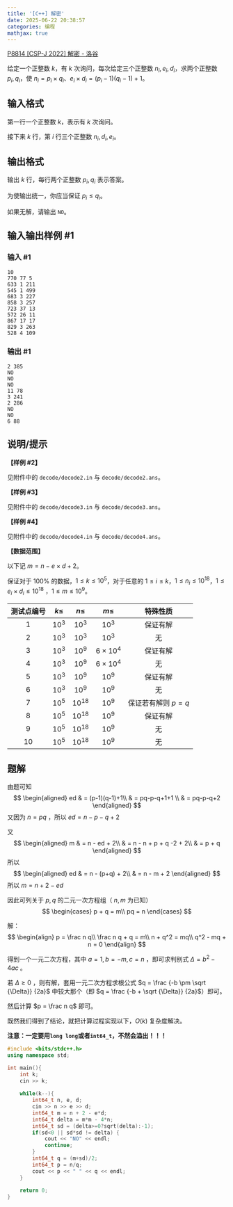 ```yaml
---
title: '[C++] 解密'
date: 2025-06-22 20:38:57
categories: 编程
mathjax: true
---
```


[P8814 \[CSP-J 2022\] 解密 - 洛谷](https://www.luogu.com.cn/problem/P8814)

给定一个正整数 $k$，有 $k$ 次询问，每次给定三个正整数 $n_i, e_i, d_i$，求两个正整数 $p_i, q_i$，使 $n_i = p_i \times q_i$、$e_i \times d_i = (p_i - 1)(q_i - 1) + 1$。

<!--More-->

## 输入格式

第一行一个正整数 $k$，表示有 $k$ 次询问。

接下来 $k$ 行，第 $i$ 行三个正整数 $n_i, d_i, e_i$。

## 输出格式

输出 $k$ 行，每行两个正整数 $p_i, q_i$ 表示答案。

为使输出统一，你应当保证 $p_i \leq q_i$。

如果无解，请输出 `NO`。

## 输入输出样例 #1

### 输入 #1

```
10
770 77 5
633 1 211
545 1 499
683 3 227
858 3 257
723 37 13
572 26 11
867 17 17
829 3 263
528 4 109
```

### 输出 #1

```
2 385
NO
NO
NO
11 78
3 241
2 286
NO
NO
6 88
```

## 说明/提示

**【样例 \#2】**

见附件中的 `decode/decode2.in` 与 `decode/decode2.ans`。

**【样例 \#3】**

见附件中的 `decode/decode3.in` 与 `decode/decode3.ans`。

**【样例 \#4】**

见附件中的 `decode/decode4.in` 与 `decode/decode4.ans`。

**【数据范围】**

以下记 $m = n - e \times d + 2$。

保证对于 $100\%$ 的数据，$1 \leq k \leq {10}^5$，对于任意的 $1 \leq i \leq k$，$1 \leq n_i \leq {10}^{18}$，$1 \leq e_i \times d_i \leq {10}^{18}$
，$1 \leq m \leq {10}^9$。

| 测试点编号 | $k \leq$ | $n \leq$  |    $m \leq$    |      特殊性质      |
| :--------: | :------: | :-------: | :------------: | :----------------: |
|    $1$     |  $10^3$  |  $10^3$   |     $10^3$     |      保证有解      |
|    $2$     |  $10^3$  |  $10^3$   |     $10^3$     |         无         |
|    $3$     |  $10^3$  |  $10^9$   | $6\times 10^4$ |      保证有解      |
|    $4$     |  $10^3$  |  $10^9$   | $6\times 10^4$ |         无         |
|    $5$     |  $10^3$  |  $10^9$   |     $10^9$     |      保证有解      |
|    $6$     |  $10^3$  |  $10^9$   |     $10^9$     |         无         |
|    $7$     |  $10^5$  | $10^{18}$ |     $10^9$     | 保证若有解则 $p=q$ |
|    $8$     |  $10^5$  | $10^{18}$ |     $10^9$     |      保证有解      |
|    $9$     |  $10^5$  | $10^{18}$ |     $10^9$     |         无         |
|    $10$    |  $10^5$  | $10^{18}$ |     $10^9$     |         无         |

## 题解

由题可知
$$
\begin{aligned}
ed & = (p-1)(q-1)+1\\
& = pq-p-q+1+1 \\
& = pq-p-q+2
\end{aligned}
$$
又因为 $n = pq$ ，所以 $ed = n - p - q + 2$

又
$$
\begin{aligned}
m & = n - ed + 2\\
& = n - n + p + q -2 + 2\\
& = p + q
\end{aligned}
$$
所以
$$
\begin{aligned}
ed & = n - (p+q) + 2\\
& = n - m + 2
\end{aligned}
$$
所以 $m = n + 2 - ed$

因此可列关于 $p,q$ 的二元一次方程组（ $n, m$ 为已知）
$$
\begin{cases}
p + q = m\\
pq = n
\end{cases}
$$

解：
$$
\begin{align}
p = \frac n q\\
\frac n q + q = m\\
n + q^2 = mq\\
q^2 - mq + n = 0
\end{align}
$$

得到一个一元二次方程，其中 $a = 1, b = -m, c = n$ ，即可求判别式 $\Delta = b^2 - 4ac$ 。

若 $\Delta \ge 0$ ，则有解，套用一元二次方程求根公式 $q = \frac {-b \pm \sqrt {\Delta}} {2a}$ 中较大那个（即 $q = \frac {-b + \sqrt {\Delta}} {2a}$）即可。

然后计算 $p = \frac n q$ 即可。

既然我们得到了结论，就把计算过程实现以下，$O(k)$ 复杂度解决。

**注意：一定要用`long long`或者`int64_t`，不然会溢出！！！**

```cpp
#include <bits/stdc++.h>
using namespace std;

int main(){
	int k;
	cin >> k;
	
	while(k--){
		int64_t n, e, d;
		cin >> n >> e >> d;
		int64_t m = n + 2 - e*d;
		int64_t delta = m*m - 4*n;
		int64_t sd = (delta>=0?sqrt(delta):-1);
		if(sd<0 || sd*sd != delta) {
			cout << "NO" << endl;
			continue;
		}
		int64_t q = (m+sd)/2;
		int64_t p = n/q;
		cout << p << " " << q << endl;
	}
	
	return 0;
}
```



